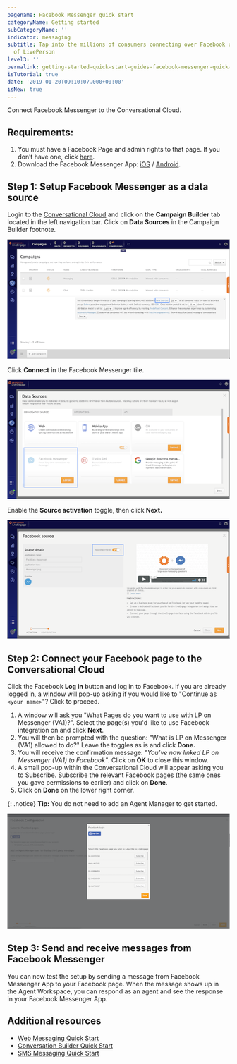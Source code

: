 ```yaml
---
pagename: Facebook Messenger quick start
categoryName: Getting started
subCategoryName: ''
indicator: messaging
subtitle: Tap into the millions of consumers connecting over Facebook using the power
  of LivePerson
level3: ''
permalink: getting-started-quick-start-guides-facebook-messenger-quick-start.html
isTutorial: true
date: '2019-01-20T09:10:07.000+00:00'
isNew: true
---
```


Connect Facebook Messenger to the Conversational Cloud.

## Requirements:

1. You must have a Facebook Page and admin rights to that page. If you don’t have one, click [here](https://www.facebook.com/pages/creation/).
2. Download the Facebook Messenger App:  [iOS](https://itunes.apple.com/us/app/messenger/id454638411) / [Android](https://play.google.com/store/apps/details?id=com.facebook.orca&hl=en).

## Step 1: Setup Facebook Messenger as a data source

Login to the [Conversational Cloud](https://authentication.liveperson.net/) and click on the **Campaign Builder** tab located in the left navigation bar. Click on **Data Sources** in the Campaign Builder footnote.

![](img/data-sources.png)

Click **Connect** in the Facebook Messenger tile.

![](/img/facebook-messenger-1.png)

Enable the **Source activation** toggle, then click **Next.**

![](/img/facebook-messenger-2.png)

## Step 2: Connect your Facebook page to the Conversational Cloud

Click the Facebook **Log in** button and log in to Facebook. If you are already logged in, a window will pop-up asking if you would like to "Continue as `<your name>`"? Click to proceed.

1. A window will ask you "What Pages do you want to use with LP on Messenger (VA1)?". Select the page(s) you'd like to use Facebook integration on and click **Next**.
2. You will then be prompted with the question: "What is LP on Messenger (VA1) allowed to do?" Leave the toggles as is and click **Done.**
3. You will receive the confirmation message: _"You’ve now linked LP on Messenger (VA1) to Facebook"_. Click on **OK** to close this window.
4. A small pop-up within the Conversational Cloud will appear asking you to Subscribe. Subscribe the relevant Facebook pages (the same ones you gave permissions to earlier) and click on **Done**.
5. Click on **Done** on the lower right corner.

{: .notice}
**Tip:** You do not need to add an Agent Manager to get started.

![](/img/facebook-messenger-4.png)

## Step 3: Send and receive messages from Facebook Messenger

You can now test the setup by sending a message from Facebook Messenger App to your Facebook page. When the message shows up in the Agent Workspace, you can respond as an agent and see the response in your Facebook Messenger App.

## Additional resources

* [Web Messaging Quick Start](https://knowledge.liveperson.com/getting-started-quick-start-guides-messaging-quick-start.html)
* [Conversation Builder Quick Start](https://knowledge.liveperson.com/getting-started-quick-start-guides-bots-quick-start.html)
* [SMS Messaging Quick Start](https://knowledge.liveperson.com/getting-started-quick-start-guides-twilio-sms-quick-start.html)
